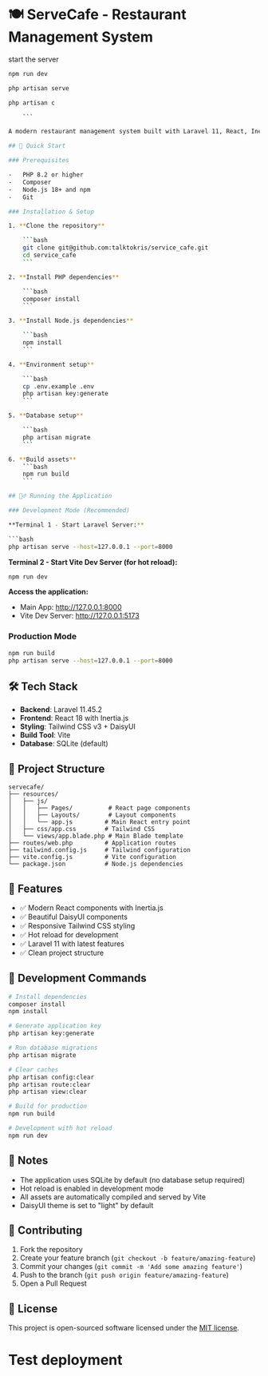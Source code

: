 # 🍽️ ServeCafe - Restaurant Management System

start the server

````bash
npm run dev

php artisan serve

php artisan c

    ```

A modern restaurant management system built with Laravel 11, React, Inertia.js, Tailwind CSS, and DaisyUI.

## 🚀 Quick Start

### Prerequisites

-   PHP 8.2 or higher
-   Composer
-   Node.js 18+ and npm
-   Git

### Installation & Setup

1. **Clone the repository**

    ```bash
    git clone git@github.com:talktokris/service_cafe.git
    cd service_cafe
    ```

2. **Install PHP dependencies**

    ```bash
    composer install
    ```

3. **Install Node.js dependencies**

    ```bash
    npm install
    ```

4. **Environment setup**

    ```bash
    cp .env.example .env
    php artisan key:generate
    ```

5. **Database setup**

    ```bash
    php artisan migrate
    ```

6. **Build assets**
    ```bash
    npm run build
    ```

## 🏃‍♂️ Running the Application

### Development Mode (Recommended)

**Terminal 1 - Start Laravel Server:**

```bash
php artisan serve --host=127.0.0.1 --port=8000
````

**Terminal 2 - Start Vite Dev Server (for hot reload):**

```bash
npm run dev
```

**Access the application:**

-   Main App: http://127.0.0.1:8000
-   Vite Dev Server: http://127.0.0.1:5173

### Production Mode

```bash
npm run build
php artisan serve --host=127.0.0.1 --port=8000
```

## 🛠️ Tech Stack

-   **Backend**: Laravel 11.45.2
-   **Frontend**: React 18 with Inertia.js
-   **Styling**: Tailwind CSS v3 + DaisyUI
-   **Build Tool**: Vite
-   **Database**: SQLite (default)

## 📁 Project Structure

```
servecafe/
├── resources/
│   ├── js/
│   │   ├── Pages/          # React page components
│   │   ├── Layouts/        # Layout components
│   │   └── app.js         # Main React entry point
│   ├── css/app.css        # Tailwind CSS
│   └── views/app.blade.php # Main Blade template
├── routes/web.php         # Application routes
├── tailwind.config.js     # Tailwind configuration
├── vite.config.js         # Vite configuration
└── package.json           # Node.js dependencies
```

## 🎨 Features

-   ✅ Modern React components with Inertia.js
-   ✅ Beautiful DaisyUI components
-   ✅ Responsive Tailwind CSS styling
-   ✅ Hot reload for development
-   ✅ Laravel 11 with latest features
-   ✅ Clean project structure

## 🔧 Development Commands

```bash
# Install dependencies
composer install
npm install

# Generate application key
php artisan key:generate

# Run database migrations
php artisan migrate

# Clear caches
php artisan config:clear
php artisan route:clear
php artisan view:clear

# Build for production
npm run build

# Development with hot reload
npm run dev
```

## 📝 Notes

-   The application uses SQLite by default (no database setup required)
-   Hot reload is enabled in development mode
-   All assets are automatically compiled and served by Vite
-   DaisyUI theme is set to "light" by default

## 🤝 Contributing

1. Fork the repository
2. Create your feature branch (`git checkout -b feature/amazing-feature`)
3. Commit your changes (`git commit -m 'Add some amazing feature'`)
4. Push to the branch (`git push origin feature/amazing-feature`)
5. Open a Pull Request

## 📄 License

This project is open-sourced software licensed under the [MIT license](https://opensource.org/licenses/MIT).
# Test deployment
